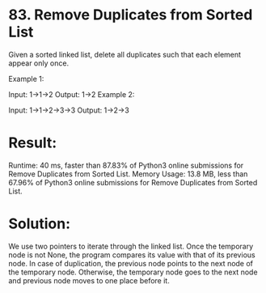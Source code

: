 # 83. Remove Duplicates from Sorted List

Given a sorted linked list, delete all duplicates such that each element appear only once.

Example 1:

Input: 1->1->2
Output: 1->2
Example 2:

Input: 1->1->2->3->3
Output: 1->2->3

# Result:

Runtime: 40 ms, faster than 87.83% of Python3 online submissions for Remove Duplicates from Sorted List.
Memory Usage: 13.8 MB, less than 67.96% of Python3 online submissions for Remove Duplicates from Sorted List.

# Solution:

We use two pointers to iterate through the linked list. Once the temporary node is not None, the program compares its value with that of its previous node. In case of duplication, the previous node points to the next node of the temporary node. Otherwise, the temporary node goes to the next node and previous node moves to one place before it.
